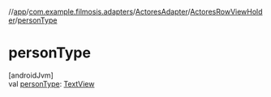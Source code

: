 //[app](../../../../index.md)/[com.example.filmosis.adapters](../../index.md)/[ActoresAdapter](../index.md)/[ActoresRowViewHolder](index.md)/[personType](person-type.md)

# personType

[androidJvm]\
val [personType](person-type.md): [TextView](https://developer.android.com/reference/kotlin/android/widget/TextView.html)
